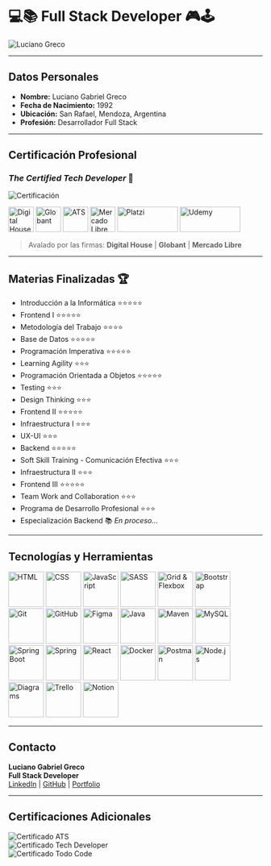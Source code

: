 # 💻📚 Full Stack Developer 🎮🕹

![Luciano Greco](./img/LucianoGreco.jpeg)

---

## Datos Personales
- **Nombre:** Luciano Gabriel Greco
- **Fecha de Nacimiento:** 1992
- **Ubicación:** San Rafael, Mendoza, Argentina
- **Profesión:** Desarrollador Full Stack

---

## Certificación Profesional
### *The Certified Tech Developer* 🥇
![Certificación](./img/certified%20tech%20developer.png)

<img src="./img/digital%20house.png" alt="Digital House" width="50"/> 
<img src="./img/globant.png" alt="Globant" width="50"/> 
<img src="./img/ats.png" alt="ATS" width="50"/> 
<img src="./img/mercadoLibre.png" alt="Mercado Libre" width="50"/> 
<img src="./img/platzi.png" alt="Platzi" width="120" height="50"/> 
<img src="./img/udemy.png" alt="Udemy" width="120" height="50"/>

> Avalado por las firmas: **Digital House** | **Globant** | **Mercado Libre**

---

## Materias Finalizadas 🏆
- Introducción a la Informática ⭐⭐⭐⭐⭐
- Frontend I ⭐⭐⭐⭐⭐
- Metodología del Trabajo ⭐⭐⭐⭐
- Base de Datos ⭐⭐⭐⭐⭐
- Programación Imperativa ⭐⭐⭐⭐⭐
- Learning Agility ⭐⭐⭐
- Programación Orientada a Objetos ⭐⭐⭐⭐⭐
- Testing ⭐⭐⭐
- Design Thinking ⭐⭐⭐
- Frontend II ⭐⭐⭐⭐⭐
- Infraestructura I ⭐⭐⭐
- UX-UI ⭐⭐⭐
- Backend ⭐⭐⭐⭐⭐
- Soft Skill Training - Comunicación Efectiva ⭐⭐⭐
- Infraestructura II ⭐⭐⭐
- Frontend III ⭐⭐⭐⭐⭐
- Team Work and Collaboration ⭐⭐⭐
- Programa de Desarrollo Profesional ⭐⭐⭐
- Especialización Backend 📚 *En proceso...*

---

## Tecnologías y Herramientas
<img src="./img/html.png" alt="HTML" width="70" height="70"/> 
<img src="./img/css.png" alt="CSS" width="70" height="70"/> 
<img src="./img/javaScript.png" alt="JavaScript" width="70" height="70"/> 
<img src="./img/sass.png" alt="SASS" width="70" height="70"/> 
<img src="./img/grid&flexbox.png" alt="Grid & Flexbox" width="70" height="70"/> 
<img src="./img/bootstrap.png" alt="Bootstrap" width="70" height="70"/> 
<img src="./img/git.png" alt="Git" width="70" height="70"/> 
<img src="./img/github.png" alt="GitHub" width="70" height="70"/> 
<img src="./img/figma.png" alt="Figma" width="70" height="70"/> 
<img src="./img/Java.png" alt="Java" width="70" height="70"/> 
<img src="./img/maven.png" alt="Maven" width="70" height="70"/> 
<img src="./img/mysql.png" alt="MySQL" width="70" height="70"/> 
<img src="./img/springBoot.png" alt="Spring Boot" width="70" height="70"/> 
<img src="./img/spring.png" alt="Spring" width="70" height="70"/> 
<img src="./img/React.png" alt="React" width="70" height="70"/> 
<img src="./img/docker.png" alt="Docker" width="70" height="70"/> 
<img src="./img/postman.png" alt="Postman" width="70" height="70"/> 
<img src="./img/nodejs.png" alt="Node.js" width="70" height="70"/> 
<img src="./img/diagrams.png" alt="Diagrams" width="70" height="70"/> 
<img src="./img/trello.png" alt="Trello" width="70" height="70"/> 
<img src="./img/notion.png" alt="Notion" width="70" height="70"/> 

---

## Contacto
**Luciano Gabriel Greco**  
**Full Stack Developer**  
[LinkedIn](#) | [GitHub](#) | [Portfolio](#)

---

## Certificaciones Adicionales
![Certificado ATS](./img/atsCertificado.png)  
![Certificado Tech Developer](./img/certified%20tech%20developer.png)  
![Certificado Todo Code](./img/todoCodeCertificado.png)
